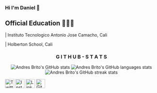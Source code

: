 ### Hi  I'm Daniel  👋

## Official Education 👨🏻‍🎓
| Instituto Tecnologico Antonio Jose Camacho, Cali

| Holberton School, Cali

<h3 align="center">G I T H U B  - S T A T S</h3>
<div align="center">
  
  ![Andres Brito's GitHub stats](https://github-readme-stats.vercel.app/api?username=ruizdani301&show_icons=true&count_private=true&hide_border=true)
  ![Andres Brito's GitHub languages stats](https://github-readme-stats.vercel.app/api/top-langs?username=ruizdani301&show_icons=true&locale=en&layout=compact)
  ![Andres Brito's GitHub streak stats](https://github-readme-streak-stats.herokuapp.com/?user=ruizdani301)
  
</div>

<a href="https://twitter.com/ruizdani301" target="_blank"><img src="https://raw.githubusercontent.com/arturssmirnovs/arturssmirnovs/master/tw.png" alt="Twitter" width="30"></a>
<a href="https://www.instagram.com/ruizdani3/" target="_blank"><img src="https://raw.githubusercontent.com/arturssmirnovs/arturssmirnovs/master/ig.png" alt="Instagram" width="30"></a>
<a href="https://www.linkedin.com/in/daniel-ruiz-6925aa224/" target="_blank"><img src="https://raw.githubusercontent.com/arturssmirnovs/arturssmirnovs/master/in.png" alt="LinkedIn" width="30"></a>
<a href="https://github.com/ruizdani301" target="_blank"><img src="https://raw.githubusercontent.com/arturssmirnovs/arturssmirnovs/master/git.png" alt="GitHub" width="30"></a>





